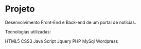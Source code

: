 # Projeto 

Desenvolvimento Front-End e Back-end de um portal de notícias.

Tecnologias utilizadas:

HTML5
CSS3
Java Script
Jquery
PHP
MySql
Wordpress

